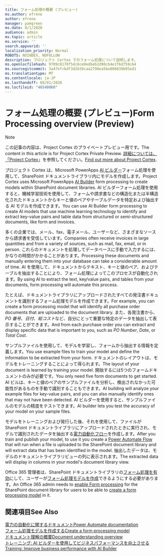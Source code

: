 ```yaml
---
title: フォーム処理の概要 (プレビュー)
ms.author: efrene
author: efrene
manager: pamgreen
ms.date: 8/1/2020
audience: admin
ms.topic: article
ms.service: ''
search.appverid: ''
localization_priority: Normal
ROBOTS: NOINDEX, NOFOLLOW
description: プロジェクト Cortex でのフォーム処理について説明します。
ms.openlocfilehash: 9709c8170f5dc6ce0edbeb2d90cb4e1f6d759c64
ms.sourcegitcommit: 3a47efcbdf3d2b39caa2798ea5be806839b05ed1
ms.translationtype: MT
ms.contentlocale: ja-JP
ms.lasthandoff: 08/01/2020
ms.locfileid: "46540060"
---
```

# <a name="form-processing-overview-preview"></a><span data-ttu-id="aca13-103">フォーム処理の概要 (プレビュー)</span><span class="sxs-lookup"><span data-stu-id="aca13-103">Form Processing overview (Preview)</span></span>
> [!Note]
> <span data-ttu-id="aca13-104">この記事の内容は、Project Cortex のプライベートプレビュー用です。</span><span class="sxs-lookup"><span data-stu-id="aca13-104">The content in this article is for Project Cortex Private Preview.</span></span> <span data-ttu-id="aca13-105">[詳細については、「Project Cortex](https://aka.ms/projectcortex)」を参照してください。</span><span class="sxs-lookup"><span data-stu-id="aca13-105">[Find out more about Project Cortex](https://aka.ms/projectcortex).</span></span>

<span data-ttu-id="aca13-106">プロジェクト Cortex は、Microsoft PowerApps [AI ビルダー](https://docs.microsoft.com/ai-builder/overview)フォーム処理を使用して、SharePoint ドキュメントライブラリ内にモデルを作成します。</span><span class="sxs-lookup"><span data-stu-id="aca13-106">Project Cortex uses Microsoft PowerApps [AI Builder](https://docs.microsoft.com/ai-builder/overview) form processing to create models within SharePoint document libraries.</span></span>
<span data-ttu-id="aca13-107">AI ビルダーフォーム処理を使用すると、機械学習技術を使用して、フォームや請求書などの構造化または半構造化されたドキュメントからキーと値のペアやテーブルデータを特定および抽出する AI モデルを作成できます。</span><span class="sxs-lookup"><span data-stu-id="aca13-107">You can use AI Builder form processing to create AI models that use machine learning technology to identify and extract key-value pairs and table data from structured or semi-structured  documents, like form and invoices.</span></span>

<span data-ttu-id="aca13-108">多くの企業では、メール、fax、電子メール、ユーザーなど、さまざまなソースから請求書を受信しています。</span><span class="sxs-lookup"><span data-stu-id="aca13-108">Companies often receive invoices in large quantities and from a variety of sources, such as mail, fax, email, or in person.</span></span> <span data-ttu-id="aca13-109">これらのドキュメントを処理してデータベースに手動で入力するには、かなりの時間がかかることがあります。</span><span class="sxs-lookup"><span data-stu-id="aca13-109">Processing these documents and manually entering them into your database can take a considerable amount of time.</span></span> <span data-ttu-id="aca13-110">AI を使用して、ドキュメントからテキスト、キーと値のペア、およびテーブルを抽出することにより、フォーム処理によってこのプロセスが自動化されます。</span><span class="sxs-lookup"><span data-stu-id="aca13-110">By using AI to extract the text, key/value pairs, and tables from your documents, form processing will automate this process.</span></span> 

<span data-ttu-id="aca13-111">たとえば、ドキュメントライブラリにアップロードされたすべての発注書ドキュメントを識別するフォーム処理モデルを作成できます。</span><span class="sxs-lookup"><span data-stu-id="aca13-111">For example, you can create a form processing model that will identify all purchase order documents that are uploaded to the document library.</span></span> <span data-ttu-id="aca13-112">また、各発注書から、 *PO 番号*、*日付*、*総コスト*など、自分にとって重要な特定のデータを抽出して表示することができます。</span><span class="sxs-lookup"><span data-stu-id="aca13-112">And from each purchase order you can extract and display specific data that is important to you, such as *PO Number*, *Date*, or *Total Cost*.</span></span>

<span data-ttu-id="aca13-113">サンプルファイルを使用して、モデルを学習し、フォームから抽出する情報を定義します。</span><span class="sxs-lookup"><span data-stu-id="aca13-113">You use example files to train your model and define the information to be extracted from your form.</span></span> <span data-ttu-id="aca13-114">ドキュメントのレイアウトは、モデルをトレーニングすることによって得られます。</span><span class="sxs-lookup"><span data-stu-id="aca13-114">The layout of your document is learned by training your model.</span></span> <span data-ttu-id="aca13-115">開始するには5つのフォームドキュメントのみが必要です。</span><span class="sxs-lookup"><span data-stu-id="aca13-115">You only need five form documents to get started.</span></span> <span data-ttu-id="aca13-116">AI ビルは、キーと値のペアのサンプルファイルを分析し、検出されなかった可能性があるものを手動で識別することもできます。</span><span class="sxs-lookup"><span data-stu-id="aca13-116">AI building will analyze your example files for key-value pairs, and you can also manually identify ones that may not have been detected.</span></span>  <span data-ttu-id="aca13-117">AI ビルダーを使用すると、サンプルファイルのモデルの精度をテストできます。</span><span class="sxs-lookup"><span data-stu-id="aca13-117">AI builder lets you test the accuracy of your model on your sample files.</span></span>

<span data-ttu-id="aca13-118">モデルをトレーニングおよび発行した後、それを使用して、ファイルが SharePoint ドキュメントライブラリにアップロードされたときに実行され、モデルで識別されたデータを抽出する[電力自動化フロー](https://docs.microsoft.com/power-automate/getting-started)を作成します。</span><span class="sxs-lookup"><span data-stu-id="aca13-118">After you train and publish your model, to use it you create a [Power Automate Flow](https://docs.microsoft.com/power-automate/getting-started) that will run when a file is uploaded to the SharePoint document library and will extract data that has been identified in the model.</span></span> <span data-ttu-id="aca13-119">抽出したデータは、モデルのドキュメントライブラリビューの列に表示されます。</span><span class="sxs-lookup"><span data-stu-id="aca13-119">The extracted data will display in columns in your model's document library view.</span></span>

<span data-ttu-id="aca13-120">Office 365 管理者は、SharePoint ドキュメントライブラリの[フォーム処理を有効](https://docs.microsoft.com/microsoft-365/contentunderstanding/set-up-content-understanding?view=o365-worldwide#to-set-up-content-understanding)にして、ユーザーが[フォーム処理モデルを作成](create-a-form-processing-model.md)できるようにする必要があります。</span><span class="sxs-lookup"><span data-stu-id="aca13-120">An Office 365 admin needs to [enable Form processing](https://docs.microsoft.com/microsoft-365/contentunderstanding/set-up-content-understanding?view=o365-worldwide#to-set-up-content-understanding) for the SharePoint document library for users to be able to [create a form processing model](create-a-form-processing-model.md) in it.</span></span>



## <a name="see-also"></a><span data-ttu-id="aca13-121">関連項目</span><span class="sxs-lookup"><span data-stu-id="aca13-121">See Also</span></span>
  
[<span data-ttu-id="aca13-122">電力の自動化に関するドキュメント</span><span class="sxs-lookup"><span data-stu-id="aca13-122">Power Automate documentation</span></span>](https://docs.microsoft.com/power-automate/)</br>
[<span data-ttu-id="aca13-123">フォーム処理モデルを作成する</span><span class="sxs-lookup"><span data-stu-id="aca13-123">Create a form processing model</span></span>](create-a-form-processing-model.md)</br>
[<span data-ttu-id="aca13-124">ドキュメント理解の概要</span><span class="sxs-lookup"><span data-stu-id="aca13-124">Document understanding overview</span></span>](document-understanding-overview.md)</br>
[<span data-ttu-id="aca13-125">トレーニング: AI ビルダーを使用してビジネスパフォーマンスを向上させる</span><span class="sxs-lookup"><span data-stu-id="aca13-125">Training: Improve business performance with AI Builder</span></span>](https://docs.microsoft.com/learn/paths/improve-business-performance-ai-builder/?source=learn)</br>




